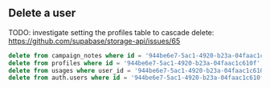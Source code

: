 ## Delete a user

TODO: investigate setting the profiles table to cascade delete: https://github.com/supabase/storage-api/issues/65

```sql
delete from campaign_notes where id = '944be6e7-5ac1-4920-b23a-04faac1c610f';
delete from profiles where id = '944be6e7-5ac1-4920-b23a-04faac1c610f';
delete from usages where user_id = '944be6e7-5ac1-4920-b23a-04faac1c610f';
delete from auth.users where id = '944be6e7-5ac1-4920-b23a-04faac1c610f';
```
